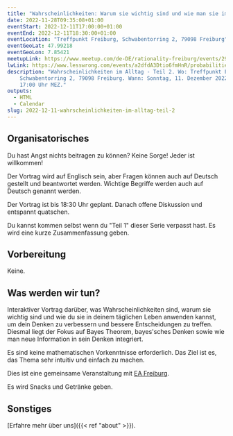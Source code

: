 ```yaml
---
title: "Wahrscheinlichkeiten: Warum sie wichtig sind und wie man sie im Alltag anwendet - Teil 2/3: Bayes"
date: 2022-11-28T09:35:08+01:00
eventStart: 2022-12-11T17:00:00+01:00
eventEnd: 2022-12-11T18:30:00+01:00
eventLocation: "Treffpunkt Freiburg, Schwabentorring 2, 79098 Freiburg"
eventGeoLat: 47.99218
eventGeoLon: 7.85421
meetupLink: https://www.meetup.com/de-DE/rationality-freiburg/events/290016178/
lwLink: https://www.lesswrong.com/events/a2dfdA3Dtio6fmHnR/probabilities-why-they-matter-and-how-to-apply-them-in-daily-1
description: "Wahrscheinlichkeiten im Alltag - Teil 2. Wo: Treffpunkt Freiburg,
    Schwabentorring 2, 79098 Freiburg. Wann: Sonntag, 11. Dezember 2022 um
    17:00 Uhr MEZ."
outputs:
  - HTML
  - Calendar
slug: 2022-12-11-wahrscheinlichkeiten-im-alltag-teil-2
---
```


## Organisatorisches

Du hast Angst nichts beitragen zu können? Keine Sorge! Jeder ist willkommen!

Der Vortrag wird auf Englisch sein, aber Fragen können auch auf Deutsch
gestellt und beantwortet werden. Wichtige Begriffe werden auch auf Deutsch
genannt werden.

Der Vortrag ist bis 18:30 Uhr geplant. Danach offene Diskussion und entspannt
quatschen.

Du kannst kommen selbst wenn du "Teil 1" dieser Serie verpasst hast. Es wird
eine kurze Zusammenfassung geben.


## Vorbereitung

Keine.


## Was werden wir tun?

Interaktiver Vortrag darüber, was Wahrscheinlichkeiten sind, warum sie wichtig
sind und wie du sie in deinem täglichen Leben anwenden kannst, um dein Denken
zu verbessern und bessere Entscheidungen zu treffen. Diesmal liegt der Fokus
auf Bayes Theorem, bayes'sches Denken sowie wie man neue Information in sein
Denken integriert.

Es sind keine mathematischen Vorkenntnisse erforderlich. Das Ziel ist es, das
Thema sehr intuitiv und einfach zu machen.

Dies ist eine gemeinsame Veranstaltung mit [EA
Freiburg](https://ea-freiburg.org/).

Es wird Snacks und Getränke geben.


## Sonstiges

[Erfahre mehr über uns]({{< ref "about" >}}).
